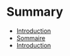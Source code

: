 # Summary

* [Introduction](README.md)
* [Sommaire](rapport/sommaire.md)
* [Introduction](rapport/introduction.md)

